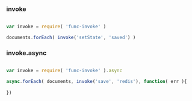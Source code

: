 
### invoke

```javascript

var invoke = require( 'func-invoke' )

documents.forEach( invoke('setState', 'saved') )
```

### invoke.async

```javascript

var invoke = require( 'func-invoke' ).async

async.forEach( documents, invoke('save', 'redis'), function( err ){
  
})
```